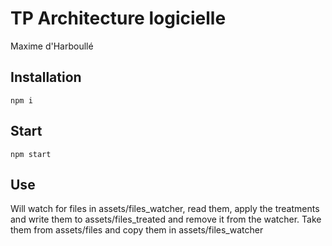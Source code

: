 # TP Architecture logicielle
Maxime d'Harboullé
## Installation

```npm i```

## Start

```npm start```

## Use

Will watch for files in assets/files_watcher, read them, apply the treatments and write them to assets/files_treated and remove it from the watcher.
Take them from assets/files and copy them in assets/files_watcher
